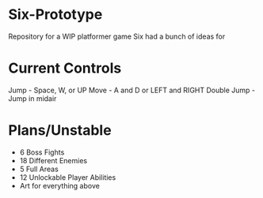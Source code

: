 # Six-Prototype
Repository for a WIP platformer game Six had a bunch of ideas for

# Current Controls
Jump - Space, W, or UP
Move - A and D or LEFT and RIGHT
Double Jump - Jump in midair

# Plans/Unstable
  - 6 Boss Fights
  - 18 Different Enemies
  - 5 Full Areas
  - 12 Unlockable Player Abilities
  - Art for everything above
